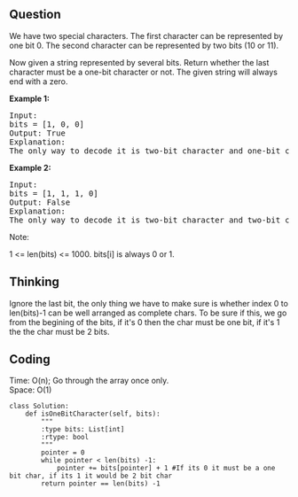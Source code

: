 ## Question
We have two special characters. The first character can be represented by one bit 0. The second character can be represented by two bits (10 or 11).

Now given a string represented by several bits. Return whether the last character must be a one-bit character or not. The given string will always end with a zero.
</br>

**Example 1:**
<pre>
Input: 
bits = [1, 0, 0]
Output: True
Explanation: 
The only way to decode it is two-bit character and one-bit character. So the last character is one-bit character.
</pre>

**Example 2:**
<pre>
Input: 
bits = [1, 1, 1, 0]
Output: False
Explanation: 
The only way to decode it is two-bit character and two-bit character. So the last character is NOT one-bit character.
</pre>

Note:

1 <= len(bits) <= 1000.
bits[i] is always 0 or 1.

## Thinking
Ignore the last bit, the only thing we have to make sure is whether index 0 to len(bits)-1 can be well arranged as complete chars.
To be sure if this, we go from the begining of the bits, if it's 0 then the char must be one bit, if it's 1 the the char must be 2 bits.

## Coding
Time: O(n); Go through the array once only. </br>
Space: O(1) 
```python3
class Solution:
    def isOneBitCharacter(self, bits):
        """
        :type bits: List[int]
        :rtype: bool
        """
        pointer = 0
        while pointer < len(bits) -1:
            pointer += bits[pointer] + 1 #If its 0 it must be a one bit char, if its 1 it would be 2 bit char
        return pointer == len(bits) -1 
```

